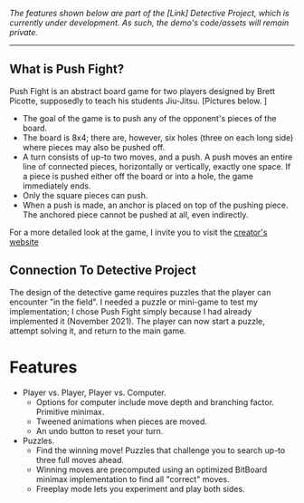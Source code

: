 *The features shown below are part of the [Link] Detective Project, which is currently under development. As such, the demo's code/assets will remain private.*
***

## What is Push Fight?

Push Fight is an abstract board game for two players designed by Brett Picotte, supposedly to teach his students Jiu-Jitsu. [Pictures below. ]

- The goal of the game is to push any of the opponent's pieces of the board.
- The board is 8x4; there are, however, six holes (three on each long side) where pieces may also be pushed off.
- A turn consists of up-to two moves, and a push. A push moves an entire line of connected pieces, horizontally or vertically, exactly one space. If a piece is pushed either off the board or into a hole, the game immediately ends. 
- Only the square pieces can push.
- When a push is made, an anchor is placed on top of the pushing piece. The anchored piece cannot be pushed at all, even indirectly. 

For a more detailed look at the game, I invite you to visit the [creator's website](https://pushfightgame.com)

## Connection To Detective Project

The design of the detective game requires puzzles that the player can encounter "in the field". I needed a puzzle or mini-game to test my implementation; I chose Push Fight simply because I had already implemented it (November 2021). The player can now start a puzzle, attempt solving it, and return to the main game.

# Features

- Player vs. Player, Player vs. Computer.
	- Options for computer include move depth and branching factor. Primitive minimax.
	- Tweened animations when pieces are moved. 
	- An undo button to reset your turn.
- Puzzles.
	- Find the winning move! Puzzles that challenge you to search up-to three full moves ahead.
	- Winning moves are precomputed using an optimized BitBoard minimax implementation to find all "correct" moves.
	- Freeplay mode lets you experiment and play both sides. 